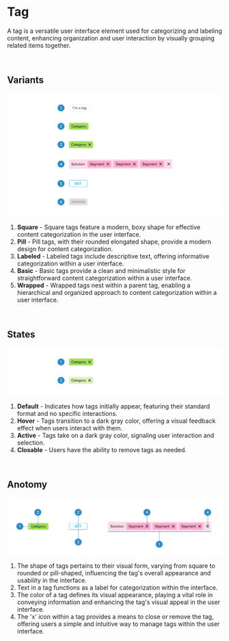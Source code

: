 # Tag

A tag is a versatile user interface element used for categorizing and labeling content, enhancing organization and user interaction by visually grouping related items together.

</br>

## Variants

<img src="../../assets/images/components/tag-variants.jpg" alt="tag-variants" width="752"/>

1. <b>Square</b> - Square tags feature a modern, boxy shape for effective content categorization in the user interface.
2. <b>Pill</b> - Pill tags, with their rounded elongated shape, provide a modern design for content categorization.
3. <b>Labeled</b> - Labeled tags include descriptive text, offering informative categorization within a user interface.
4. <b>Basic</b> - Basic tags provide a clean and minimalistic style for straightforward content categorization within a user interface.
5. <b>Wrapped</b> - Wrapped tags nest within a parent tag, enabling a hierarchical and organized approach to content categorization within a user interface.

</br>


## States

<img src="../../assets/images/components/tag-states.jpg" alt="tag-states" width="752"/>

1. <b>Default</b> - Indicates how tags initially appear, featuring their standard format and no specific interactions.
2. <b>Hover</b> - Tags transition to a dark gray color, offering a visual feedback effect when users interact with them.
3. <b>Active</b> - Tags take on a dark gray color, signaling user interaction and selection.
4. <b>Closable</b> - Users have the ability to remove tags as needed.

</br>

## Anotomy

<img src="../../assets/images/components/tag-anatomy.jpg" alt="tag-anatomy" width="752"/>

1. The shape of tags pertains to their visual form, varying from square to rounded or pill-shaped, influencing the tag's overall appearance and usability in the interface.
2. Text in a tag functions as a label for categorization within the interface.
3. The color of a tag defines its visual appearance, playing a vital role in conveying information and enhancing the tag's visual appeal in the user interface.
4. The 'x' icon within a tag provides a means to close or remove the tag, offering users a simple and intuitive way to manage tags within the user interface.
